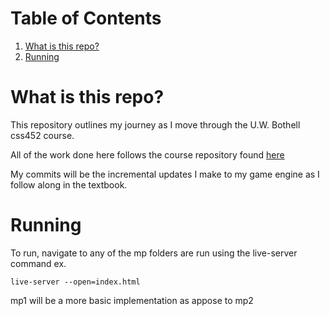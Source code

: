 
# Table of Contents

1.  [What is this repo?](#org3f345bf)
2.  [Running](#org142a35f)



<a id="org3f345bf"></a>

# What is this repo?

This repository outlines my journey as I move through the U.W. Bothell css452 course.

All of the work done here follows the course repository found [here](https://github.com/Apress/build-your-own-2d-game-engine-2e/tree/main)

My commits will be the incremental updates I make to my game engine as I follow along in the textbook.


<a id="org142a35f"></a>

# Running

To run, navigate to any of the mp<number> folders are run using the live-server command
ex.

    live-server --open=index.html

mp1 will be a more basic implementation as appose to mp2

